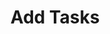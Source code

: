 ---
title: Add Tasks
excerpt: >-
  Creates new store task and store task entry ( that is status for each executor
  ). You can also set task type, title, created by, assigned to, validity,
  status and reminder.
api:
  file: customer-v11.json
  operationId: add-tasks
deprecated: false
hidden: false
metadata:
  title: ''
  description: ''
  robots: index
next:
  description: ''
---